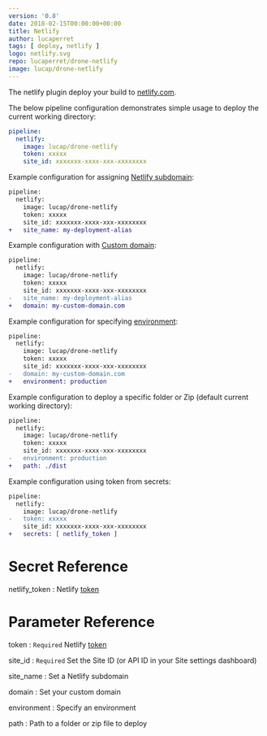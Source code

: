```yaml
---
version: '0.8'
date: 2018-02-15T00:00:00+00:00
title: Netlify
author: lucaperret
tags: [ deploy, netlify ]
logo: netlify.svg
repo: lucaperret/drone-netlify
image: lucap/drone-netlify
---
```


The netlify plugin deploy your build to [netlify.com](https://netlify.com).

The below pipeline configuration demonstrates simple usage to deploy the current working directory:

```yaml
pipeline:
  netlify:
    image: lucap/drone-netlify
    token: xxxxx
    site_id: xxxxxxx-xxxx-xxx-xxxxxxxx
```

Example configuration for assigning [Netlify subdomain](https://www.netlify.com/docs/custom-domains/):

```diff
pipeline:
  netlify:
    image: lucap/drone-netlify
    token: xxxxx
    site_id: xxxxxxx-xxxx-xxx-xxxxxxxx
+   site_name: my-deployment-alias
```

Example configuration with [Custom domain](https://www.netlify.com/docs/custom-domains/):

```diff
pipeline:
  netlify:
    image: lucap/drone-netlify
    token: xxxxx
    site_id: xxxxxxx-xxxx-xxx-xxxxxxxx
-   site_name: my-deployment-alias
+   domain: my-custom-domain.com
```

Example configuration for specifying [environment](https://www.netlify.com/docs/continuous-deployment/#deploy-contexts):

```diff
pipeline:
  netlify:
    image: lucap/drone-netlify
    token: xxxxx
    site_id: xxxxxxx-xxxx-xxx-xxxxxxxx
-   domain: my-custom-domain.com
+   environment: production
```

Example configuration to deploy a specific folder or Zip (default current working directory):

```diff
pipeline:
  netlify:
    image: lucap/drone-netlify
    token: xxxxx
    site_id: xxxxxxx-xxxx-xxx-xxxxxxxx
-   environment: production
+   path: ./dist
```

Example configuration using token from secrets:

```diff
pipeline:
  netlify:
    image: lucap/drone-netlify
-   token: xxxxx
    site_id: xxxxxxx-xxxx-xxx-xxxxxxxx
+   secrets: [ netlify_token ]
```

# Secret Reference

netlify_token
: Netlify [token](https://app.netlify.com/applications)

# Parameter Reference

token
: `Required` Netlify [token](https://app.netlify.com/applications)

site_id
: `Required` Set the Site ID (or API ID in your Site settings dashboard)

site_name
: Set a Netlify subdomain

domain
: Set your custom domain

environment
: Specify an environment

path
: Path to a folder or zip file to deploy

